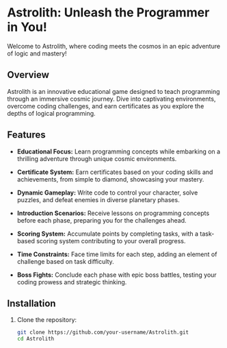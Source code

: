 # Astrolith: Unleash the Programmer in You!

Welcome to Astrolith, where coding meets the cosmos in an epic adventure of logic and mastery!

## Overview

Astrolith is an innovative educational game designed to teach programming through an immersive cosmic journey. Dive into captivating environments, overcome coding challenges, and earn certificates as you explore the depths of logical programming.

## Features

- **Educational Focus:** Learn programming concepts while embarking on a thrilling adventure through unique cosmic environments.

- **Certificate System:** Earn certificates based on your coding skills and achievements, from simple to diamond, showcasing your mastery.

- **Dynamic Gameplay:** Write code to control your character, solve puzzles, and defeat enemies in diverse planetary phases.

- **Introduction Scenarios:** Receive lessons on programming concepts before each phase, preparing you for the challenges ahead.

- **Scoring System:** Accumulate points by completing tasks, with a task-based scoring system contributing to your overall progress.

- **Time Constraints:** Face time limits for each step, adding an element of challenge based on task difficulty.

- **Boss Fights:** Conclude each phase with epic boss battles, testing your coding prowess and strategic thinking.

## Installation

1. Clone the repository:
   ```bash
   git clone https://github.com/your-username/Astrolith.git
   cd Astrolith
